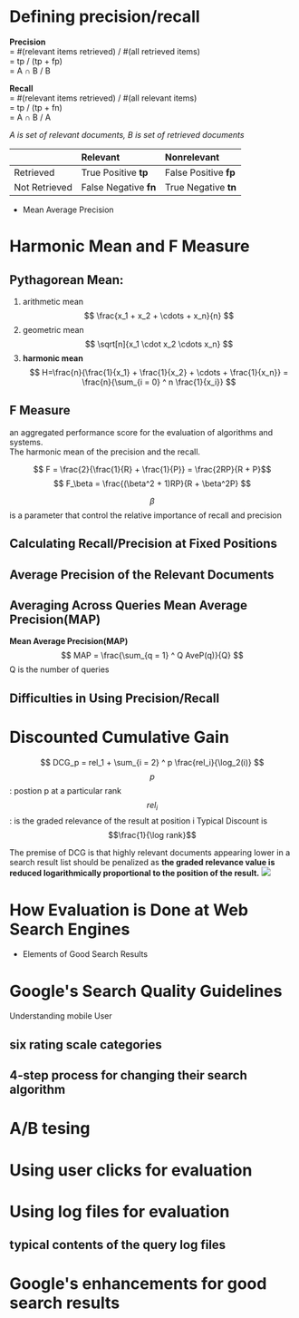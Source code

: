 # Defining precision/recall

**Precision**  
= \#\(relevant items retrieved\) / \#\(all retrieved items\)  
= tp / \(tp + fp\)  
= A ∩ B / B

**Recall**  
 = \#\(relevant items retrieved\) / \#\(all relevant items\)  
 = tp / \(tp + fn\)  
 = A ∩ B / A

_A is set of relevant documents, B is set of retrieved documents_

|  | Relevant | Nonrelevant |
| :--- | :--- | :--- |
| Retrieved | True Positive **tp** | False Positive **fp** |
| Not Retrieved | False Negative **fn** | True Negative **tn** |

* Mean Average Precision

# Harmonic Mean and F Measure

## Pythagorean Mean:

1. arithmetic mean  
   $$
   \frac{x_1 + x_2 + \cdots + x_n}{n}
   $$
2. geometric mean
   $$
   \sqrt[n]{x_1 \cdot x_2 \cdots x_n}
   $$
3. **harmonic mean**
   $$
   H=\frac{n}{\frac{1}{x_1} + \frac{1}{x_2} + \cdots + \frac{1}{x_n}} = \frac{n}{\sum_{i = 0} ^ n \frac{1}{x_i}}
   $$

## F Measure

an aggregated performance score for the evaluation of algorithms and systems.  
The harmonic mean of the precision and the recall.


  $$ F = \frac{2}{\frac{1}{R} + \frac{1}{P}} = \frac{2RP}{R + P}$$
  $$ F_\beta  = \frac{(\beta^2 + 1)RP}{R + \beta^2P} $$


$$\beta$$ is a parameter that control the relative importance of recall and precision

## Calculating Recall/Precision at Fixed Positions

## Average Precision of the Relevant Documents

## Averaging Across Queries Mean Average Precision(MAP)

**Mean Average Precision(MAP)**
      $$ 
      MAP = \frac{\sum_{q = 1} ^ Q AveP(q)}{Q} 
      $$
   Q is the number of queries
   
## Difficulties in Using Precision/Recall

# Discounted Cumulative Gain

$$
DCG_p = rel_1 + \sum_{i = 2} ^ p \frac{rel_i}{\log_2(i)}
$$
$$p$$ : postion p at a particular rank
$$rel_i$$ : is the graded relevance of the result at position i
Typical Discount is $$\frac{1}{\log rank}$$

The premise of DCG is that highly relevant documents appearing lower in a search result list should be penalized as **the graded relevance value is reduced logarithmically proportional to the position of the result.**
![](https://ws1.sinaimg.cn/large/006tNc79gy1fk6izc0cxlj30ww0i20wf.jpg)

# How Evaluation is Done at Web Search Engines

+ Elements of Good Search Results

# Google's Search Quality Guidelines

Understanding mobile User 

## six rating scale categories

## 4-step process for changing their search algorithm

# A/B tesing

# Using user clicks for evaluation

# Using log files for evaluation

## typical contents of the query log files

# Google's enhancements for good search results 







